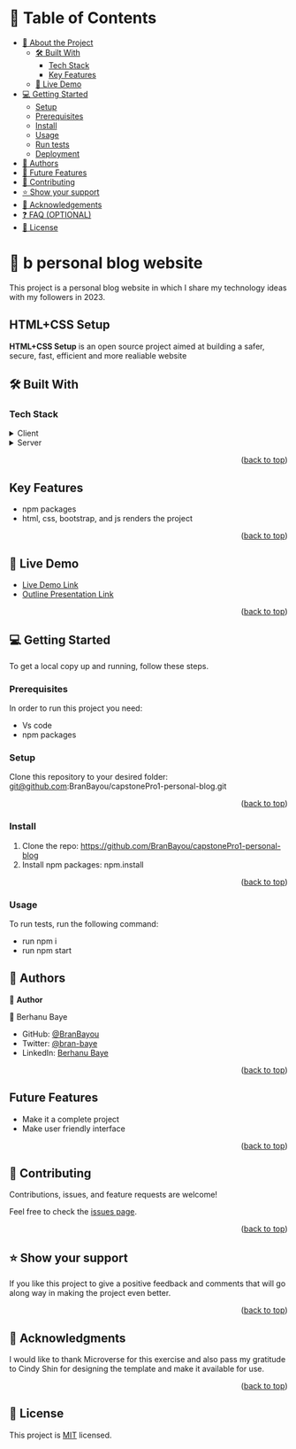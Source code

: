 # 📗 Table of Contents

- [📖 About the Project](#about-project)
  - [🛠 Built With](#built-with)
    - [Tech Stack](#tech-stack)
    - [Key Features](#key-features)
  - [🚀 Live Demo](#live-demo)
- [💻 Getting Started](#getting-started)
  - [Setup](#setup)
  - [Prerequisites](#prerequisites)
  - [Install](#install)
  - [Usage](#usage)
  - [Run tests](#run-tests)
  - [Deployment](#triangular_flag_on_post-deployment)
- [👥 Authors](#authors)
- [🔭 Future Features](#future-features)
- [🤝 Contributing](#contributing)
- [⭐️ Show your support](#support)
- [🙏 Acknowledgements](#acknowledgements)
- [❓ FAQ (OPTIONAL)](#faq)
- [📝 License](#license)
# 📖 b personal blog website <a name="about-project"></a>

This project is a personal blog website in which I share my technology ideas with my followers in 2023. 

## HTML+CSS Setup

**HTML+CSS Setup** is an open source project aimed at building a safer, secure, fast, efficient and more realiable website

## 🛠 Built With <a name="built-with"></a>

### Tech Stack <a name="tech-stack"></a>

<details>
  <summary>Client</summary>
  <ul>
    <li>HTML</li>
    <li>CSS</li>
    <li>BOOTSTRAP</li>
    <li>JS</li>
  </ul>
</details>

<details>
  <summary>Server</summary>

</details>


<p align="right">(<a href="#readme-top">back to top</a>)</p>

## Key Features

- npm packages
- html, css, bootstrap, and js renders the project

<p align="right">(<a href="#readme-top">back to top</a>)</p>


## 🚀 Live Demo <a name="live-demo"></a>


- [Live Demo Link](https://branbayou.github.io/Mobile-First-Portfolio-Project/)
- [Outline Presentation Link](https://www.loom.com/share/33710626cbfa44f9bd50b6aead3ee798)

<p align="right">(<a href="#readme-top">back to top</a>)</p>


## 💻 Getting Started <a name="getting-started"></a>


To get a local copy up and running, follow these steps.

### Prerequisites

In order to run this project you need:

<ul>
  <li>Vs code</li>
  <li>npm packages</li>
</ul>


### Setup

Clone this repository to your desired folder: git@github.com:BranBayou/capstonePro1-personal-blog.git

<p align="right">(<a href="#readme-top">back to top</a>)</p>

### Install

1. Clone the repo:
  https://github.com/BranBayou/capstonePro1-personal-blog
2. Install npm packages:
  npm.install

<p align="right">(<a href="#readme-top">back to top</a>)</p>

### Usage

To run tests, run the following command:

<ul>
<li>run npm i</li>
<li>run npm start</li>
</ul>



## 👥 Authors <a name="authors"></a>


👤 **Author**

👤 Berhanu Baye
- GitHub: [@BranBayou](https://github.com/BranBayou)
- Twitter: [@bran-baye](https://twitter.com/bran_baye)
- LinkedIn: [Berhanu Baye](https://www.linkedin.com/in/bran-baye/)




<p align="right">(<a href="#readme-top">back to top</a>)</p>


## Future Features

- Make it a complete project
- Make user friendly interface

<p align="right">(<a href="#readme-top">back to top</a>)</p>


## 🤝 Contributing <a name="contributing"></a>

Contributions, issues, and feature requests are welcome!

Feel free to check the [issues page](https://github.com/BranBayou/capstonePro1-personal-blog/issues).

<p align="right">(<a href="#readme-top">back to top</a>)</p>


## ⭐️ Show your support <a name="support"></a>


If you like this project to give a positive feedback and comments that will go along way in making the project even better.

<p align="right">(<a href="#readme-top">back to top</a>)</p>


## 🙏 Acknowledgments <a name="acknowledgements"></a>


I would like to thank Microverse for this exercise and also pass my gratitude to Cindy Shin for designing the template and make it available for use. 

<p align="right">(<a href="#readme-top">back to top</a>)</p>


## 📝 License <a name="license"></a>

This project is [MIT](LICENSE) licensed.
